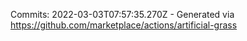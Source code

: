 Commits: 2022-03-03T07:57:35.270Z - Generated via https://github.com/marketplace/actions/artificial-grass
<br>
